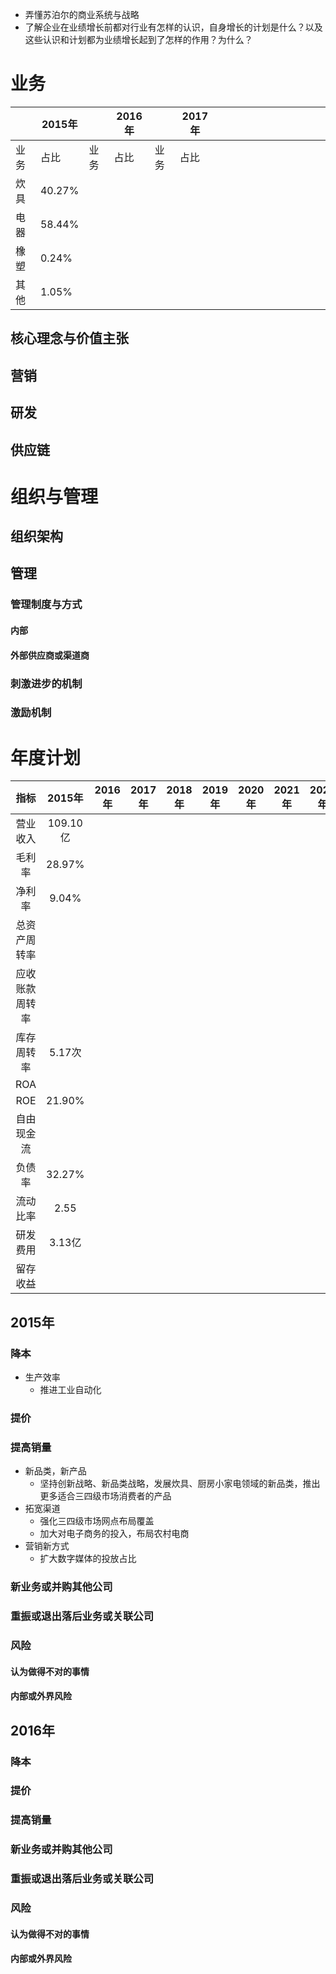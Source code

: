- 弄懂苏泊尔的商业系统与战略
- 了解企业在业绩增长前都对行业有怎样的认识，自身增长的计划是什么？以及这些认识和计划都为业绩增长起到了怎样的作用？为什么？
# 业务

|     | 2015年  |     | 2016年 |     | 2017年 |     |     |     |     |     |     |     |     |     |     |     |
| --- | ------ | --- | ----- | --- | ----- | --- | --- | --- | --- | --- | --- | --- | --- | --- | --- | --- |
| 业务  | 占比     | 业务  | 占比    | 业务  | 占比    |     |     |     |     |     |     |     |     |     |     |     |
| 炊具  | 40.27% |     |       |     |       |     |     |     |     |     |     |     |     |     |     |     |
| 电器  | 58.44% |     |       |     |       |     |     |     |     |     |     |     |     |     |     |     |
| 橡塑  | 0.24%  |     |       |     |       |     |     |     |     |     |     |     |     |     |     |     |
| 其他  | 1.05%  |     |       |     |       |     |     |     |     |     |     |     |     |     |     |     |
## 核心理念与价值主张
## 营销

## 研发

## 供应链

# 组织与管理

## 组织架构

## 管理
### 管理制度与方式
#### 内部

#### 外部供应商或渠道商
### 刺激进步的机制
### 激励机制

# 年度计划

|   指标    |  2015年  | 2016年 | 2017年 | 2018年 | 2019年 | 2020年 | 2021年 | 2022年 | 2023年 | 2024年 | 2025年 |
| :-----: | :-----: | ----- | ----- | ----- | ----- | ----- | ----- | ----- | ----- | ----- | ----- |
|  营业收入   | 109.10亿 |       |       |       |       |       |       |       |       |       |       |
|   毛利率   | 28.97%  |       |       |       |       |       |       |       |       |       |       |
|   净利率   |  9.04%  |       |       |       |       |       |       |       |       |       |       |
| 总资产周转率  |         |       |       |       |       |       |       |       |       |       |       |
| 应收账款周转率 |         |       |       |       |       |       |       |       |       |       |       |
|  库存周转率  |  5.17次  |       |       |       |       |       |       |       |       |       |       |
|   ROA   |         |       |       |       |       |       |       |       |       |       |       |
|   ROE   | 21.90%  |       |       |       |       |       |       |       |       |       |       |
|  自由现金流  |         |       |       |       |       |       |       |       |       |       |       |
|   负债率   | 32.27%  |       |       |       |       |       |       |       |       |       |       |
|  流动比率   |  2.55   |       |       |       |       |       |       |       |       |       |       |
|  研发费用   |  3.13亿  |       |       |       |       |       |       |       |       |       |       |
|  留存收益   |         |       |       |       |       |       |       |       |       |       |       |

## 2015年
### 降本
- 生产效率
	- 推进工业自动化
### 提价
### 提高销量
- 新品类，新产品
	- 坚持创新战略、新品类战略，发展炊具、厨房小家电领域的新品类，推出更多适合三四级市场消费者的产品
- 拓宽渠道
	- 强化三四级市场网点布局覆盖
	- 加大对电子商务的投入，布局农村电商
- 营销新方式
	- 扩大数字媒体的投放占比
### 新业务或并购其他公司
### 重振或退出落后业务或关联公司

### 风险
#### 认为做得不对的事情
#### 内部或外界风险
## 2016年
### 降本
### 提价
### 提高销量
### 新业务或并购其他公司
### 重振或退出落后业务或关联公司

### 风险
#### 认为做得不对的事情
#### 内部或外界风险